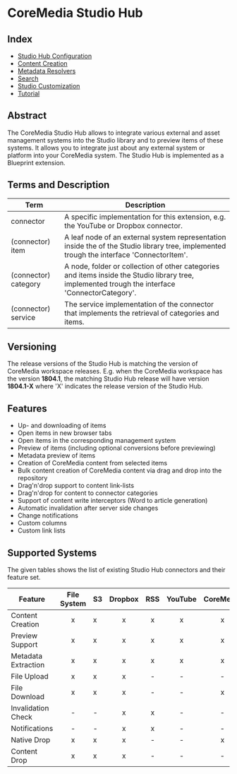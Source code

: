 # CoreMedia Studio Hub

## Index

* [Studio Hub Configuration](https://github.com/CoreMedia/coremedia-studio-hub/blob/master/documentation/Configuration.md)
* [Content Creation](https://github.com/CoreMedia/coremedia-studio-hub/blob/master/documentation/Content-Creation.md)
* [Metadata Resolvers](https://github.com/CoreMedia/coremedia-studio-hub/blob/master/documentation/Metadata-Resolvers.md)
* [Search](https://github.com/CoreMedia/coremedia-studio-hub/blob/master/documentation/Search.md)
* [Studio Customization](https://github.com/CoreMedia/coremedia-studio-hub/blob/master/documentation/Studio-Customization.md)
* [Tutorial](https://github.com/CoreMedia/coremedia-studio-hub/blob/master/documentation/Tutorial.md)

## Abstract

The CoreMedia Studio Hub allows to integrate various external
and asset management systems into the Studio library and to preview items of these systems.
It allows you to integrate just about any external system or platform into your CoreMedia system.
The Studio Hub is implemented as a Blueprint extension.


## Terms and Description


| Term | Description |
| ---- | ----------- |
| connector | A specific implementation for this extension, e.g. the YouTube or Dropbox connector. |
| (connector) item | A leaf node of an external system representation inside the of the Studio library tree, implemented trough the interface 'ConnectorItem'. |
| (connector) category | A node, folder or collection of other categories and items inside the Studio library tree, implemented trough the interface 'ConnectorCategory'. |
| (connector) service | The service implementation of the connector that implements the retrieval of categories and items. |

## Versioning

The release versions of the Studio Hub is matching the version of CoreMedia workspace releases.
E.g. when the CoreMedia workspace has the version __1804.1__, the matching Studio Hub release will have
version __1804.1-X__ where 'X' indicates the release version of the Studio Hub.

## Features

 * Up- and downloading of items
 * Open items in new browser tabs
 * Open items in the corresponding management system
 * Preview of items (including optional conversions before previewing)
 * Metadata preview of items
 * Creation of CoreMedia content from selected items
 * Bulk content creation of CoreMedia content via drag and drop into the repository
 * Drag'n'drop support to content link-lists
 * Drag'n'drop for content to connector categories
 * Support of content write interceptors (Word to article generation)
 * Automatic invalidation after server side changes
 * Change notifications
 * Custom columns
 * Custom link lists


## Supported Systems

The given tables shows the list of existing Studio Hub connectors and their feature set.


| Feature              | File System | S3  | Dropbox |  RSS | YouTube | CoreMedia | Canto Cumulus | Cloudinary | Navigation | Typeform |
| -------------------- |:-----------:|:--- |:-------:|:----:|:-------:|:---------:|:-------------:|:----------:|:----------:|:--------:|
| Content Creation     |     x       |  x  |    x    |  x   |    x    |     x     |        x      |     x      |     -      |     x    |
| Preview Support      |     x       |  x  |    x    |  x   |    x    |     x     |        x      |     x      |     x      |     -    |
| Metadata Extraction  |     x       |  x  |    x    |  x   |    x    |     x     |        x      |     x      |     x      |     -    |
| File Upload          |     x       |  x  |    x    |  -   |    -    |     -     |        x      |     x      |     -      |     -    |
| File Download        |     x       |  x  |    x    |  -   |    -    |     x     |        x      |     x      |     -      |     -    |
| Invalidation Check   |     -       |  -  |    x    |  x   |    -    |     -     |        -      |     -      |     -      |     -    |
| Notifications        |     -       |  -  |    x    |  x   |    -    |     -     |        -      |     -      |     -      |     -    |
| Native Drop          |     x       |  x  |    x    |  -   |    -    |     x     |        x      |     x      |     -      |     -    |
| Content Drop         |     x       |  x  |    x    |  -   |    -    |     -     |        x      |     x      |     x      |     -    |


